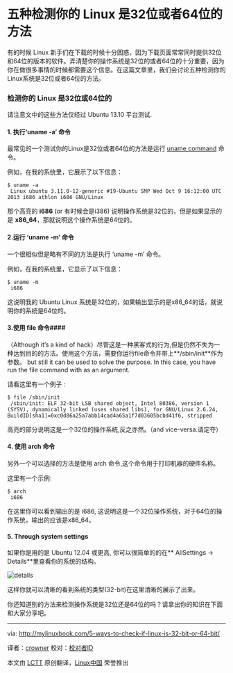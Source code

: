五种检测你的 Linux 是32位或者64位的方法 
================================================================================
有的时候 Linux 新手们在下载的时候十分困惑，因为下载页面常常同时提供32位和64位的版本的软件。弄清楚你的操作系统是32位的或者64位的十分重要，因为你在做很多事情的时候都需要这个信息。在这篇文章里，我们会讨论五种检测你的Linux系统是32位或者64位的方法。

### 检测你的 Linux 是32位或64位的 ###

请注意文中的这些方法仅经过 Ubuntu 13.10 平台测试.

#### 1. 执行‘uname -a’ 命令 ####

最常见的一个测试你的Linux是32位或者64位的方法是运行  [uname command][1]  命令。

例如，在我的系统里，它展示了以下信息：


    $ uname -a
     Linux ubuntu 3.11.0-12-generic #19-Ubuntu SMP Wed Oct 9 16:12:00 UTC 2013 i686 athlon i686 GNU/Linux

那个高亮的 **i686** (or 有时候会是i386) 说明操作系统是32位的，但是如果显示的是 **x86_64**，那就说明这个操作系统是64位的。

#### 2.运行 ‘uname -m’ 命令 ####

一个很相似但是略有不同的方法是执行 ‘uname -m’ 命令。

例如，在我的系统里，它显示了以下信息：

    $ uname -m
     i686

这说明我的 Ubuntu Linux 系统是32位的，如果输出显示的是x86\_64的话，就说明你的系统是64位的。

#### 3.使用 file 命令####

（Although it’s a kind of hack）尽管这是一种黑客式的行为,但是仍然不失为一种达到目的的方法。使用这个方法，需要你运行file命令并带上**/sbin/init**作为参数。 but still it can be used to solve the purpose. In this case, you have run the file command with as an argument.

请看这里有一个例子 :

    $ file /sbin/init
     /sbin/init: ELF 32-bit LSB shared object, Intel 80386, version 1 (SYSV), dynamically linked (uses shared libs), for GNU/Linux 2.6.24, BuildID[sha1]=0xc0d86a25a7abb14cad4a65a1f7d03605bcbd41f6, stripped

高亮的部分说明这是一个32位的操作系统,反之亦然。（and vice-versa.请定夺）

#### 4. 使用 arch 命令 ####
另外一个可以选择的方法是使用 arch 命令,这个命令用于打印机器的硬件名称。

这里有一个示例:

    $ arch
     i686

在这里你可以看到输出的是 i686, 这说明这是一个32位操作系统，对于64位的操作系统，输出的应该是x86_64。

#### 5. Through system settings ####

如果你是用的是 Ubuntu 12.04 或更高, 你可以很简单的的在** AllSettings -> Details**里查看你的系统的结构。

![details](http://mylinuxbook.com/wp-content/uploads/2014/04/details.png)

这样你就可以清晰的看到系统的类型(32-bit)在这里清晰的展示了出来。

你还知道别的方法来检测操作系统是32位还是64位的吗？请拿出你的知识在下面和大家分享吧。

--------------------------------------------------------------------------------

via: http://mylinuxbook.com/5-ways-to-check-if-linux-is-32-bit-or-64-bit/

译者：[crowner](https://github.com/crowner) 校对：[校对者ID](https://github.com/校对者ID)

本文由 [LCTT](https://github.com/LCTT/TranslateProject) 原创翻译，[Linux中国](http://linux.cn/) 荣誉推出

[1]:http://mylinuxbook.com/linux-uname-command/